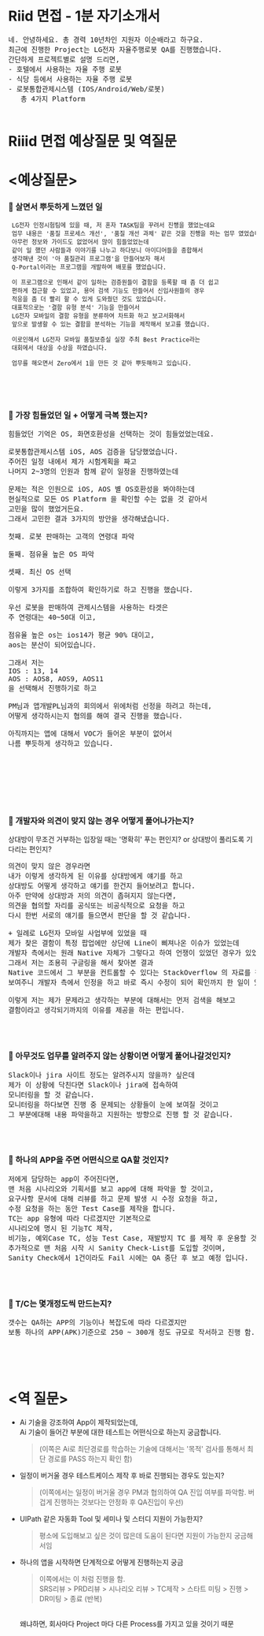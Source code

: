 # Riid 면접 - 1분 자기소개서 
<pre>
네. 안녕하세요. 총 경력 10년차인 지원자 이순배라고 하구요.
최근에 진행한 Project는 LG전자 자율주행로봇 QA를 진행했습니다.
간단하게 프로젝트별로 설명 드리면, 
- 호텔에서 사용하는 자율 주행 로봇 
- 식당 등에서 사용하는 자율 주행 로봇 
- 로봇통합관제시스템 (IOS/Android/Web/로봇) 
   총 4가지 Platform 

</pre>









# Riiid 면접 예상질문 및 역질문 
# <예상질문>
### **🐠 살면서 뿌듯하게 느꼈던 일**  
 <pre style='font-size:12px'>
 LG전자 인정시험팀에 있을 때, 저 혼자 TASK팀을 꾸려서 진행을 했었는데요
 업무 내용은 '품질 프로세스 개선', '품질 개선 과제' 같은 것을 진행을 하는 업무 였었습니다.
 아무런 정보와 가이드도 없었어서 많이 힘들었었는데 
 같이 일 했던 사람들과 이야기를 나누고 하다보니 아이디어들을 종합해서
 생각해낸 것이 '아 품질관리 프로그램'을 만들어보자 해서  
 Q-Portal이라는 프로그램을 개발하여 배포를 했었습니다.

 이 프로그램으로 인해서 같이 일하는 검증원들이 결함을 등록할 때 좀 더 쉽고 
 편하게 접근할 수 있었고, 용어 검색 기능도 만들어서 신입사원들의 경우 
 적응을 좀 더 빨리 할 수 있게 도와줬던 것도 있었습니다.
 대표적으로는 '결함 유형 분석' 기능을 만들어서 
 LG전자 모바일의 결함 유형을 분류하여 차트화 하고 보고서화해서 
 앞으로 발생할 수 있는 결함을 분석하는 기능을 제작해서 보고를 했습니다.

 이로인해서 LG전자 모바일 품질보증실 실장 주최 Best Practice라는 
 대회에서 대상을 수상을 하였습니다. 

 업무를 해오면서 Zero에서 1을 만든 것 같아 뿌듯해하고 있습니다.

</pre>

<br/><br/>

### **🐠 가장 힘들었던 일 + 어떻게 극복 했는지?**
<pre>
힘들었던 기억은 OS, 화면호환성을 선택하는 것이 힘들었었는데요.

로봇통합관제시스템 iOS, AOS 검증을 담당했었습니다.
주어진 일정 내에서 제가 시험계획을 짜고 
나머지 2~3명의 인원과 함께 같이 일정을 진행하였는데

문제는 적은 인원으로 iOS, AOS 별 OS호환성을 봐야하는데
현실적으로 모든 OS Platform 을 확인할 수는 없을 것 같아서
고민을 많이 했었거든요. 
그래서 고민한 결과 3가지의 방안을 생각해냈습니다.

첫째. 로봇 판매하는 고객의 연령대 파악 

둘째. 점유율 높은 OS 파악 

셋째. 최신 OS 선택 

이렇게 3가지를 조합하여 확인하기로 하고 진행을 했습니다.

우선 로봇을 판매하여 관제시스템을 사용하는 타겟은 
주 연령대는 40~50대 이고, 

점유율 높은 os는 ios14가 평균 90% 대이고, 
aos는 분산이 되어있습니다.

그래서 저는 
IOS : 13, 14
AOS : AOS8, AOS9, AOS11 
을 선택해서 진행하기로 하고

PM님과 앱개발PL님과의 회의에서 위에처럼 선정을 하려고 하는데,
어떻게 생각하시는지 협의를 해여 결국 진행을 했습니다.

아직까지는 앱에 대해서 VOC가 들어온 부분이 없어서 
나름 뿌듯하게 생각하고 있습니다.




</pre>

<br/><br/>

### 🐠 개발자와 의견이 맞지 않는 경우 어떻게 풀어나가는지?
 상대방이 무조건 거부하는 입장일 때는 '명확히' 푸는 편인지? or 상대방이 풀리도록 기다리는 편인지?
<pre>
의견이 맞지 않은 경우라면 
내가 이렇게 생각하게 된 이유를 상대방에게 얘기를 하고 
상대방도 어떻게 생각하고 얘기를 한건지 들어보려고 합니다.
아주 만약에 상대방과 저의 의견이 좁혀지지 않는다면, 
의견을 협의할 자리를 공식또는 비공식적으로 요청을 하고 
다시 한번 서로의 얘기를 들으면서 판단을 할 것 같습니다.

+ 일례로 LG전자 모바일 사업부에 있었을 때 
제가 찾은 결함이 특정 팝업에만 상단에 Line이 삐져나온 이슈가 있었는데
개발자 측에서는 원래 Native 자체가 그렇다고 하여 언쟁이 있었던 경우가 있었습니다.
그래서 저는 조용히 구글링을 해서 찾아본 결과 
Native 코드에서 그 부분을 컨트롤할 수 있다는 StackOverflow 의 자료를 찾아서 
보여주니 개발자 측에서 인정을 하고 바로 즉시 수정이 되어 확인까지 한 일이 있었습니다.

이렇게 저는 제가 문제라고 생각하는 부분에 대해서는 먼저 검색을 해보고 
결함이라고 생각되기까지의 이유를 제공을 하는 편입니다.
</pre>

<br/><br/>

### 🐠 아무것도 업무를 알려주지 않는 상황이면 어떻게 풀어나갈것인지?
<pre>
Slack이나 jira 사이트 정도는 알려주시지 않을까? 싶은데 
제가 이 상황에 닥친다면 Slack이나 jira에 접속하여 
모니터링을 할 것 같습니다. 
모니터링을 하다보면 진행 중 문제되는 상황들이 눈에 보여질 것이고
그 부분에대해 내용 파악을하고 지원하는 방향으로 진행 할 것 같습니다.
</pre>

<br/><br/>

### 🐠 하나의 APP을 주면 어떤식으로 QA할 것인지?
<pre>
저에게 담당하는 app이 주어진다면, 
맨 처음 시나리오와 기획서를 보고 app에 대해 파악을 할 것이고, 
요구사항 문서에 대해 리뷰를 하고 문제 발생 시 수정 요청을 하고,
수정 요청을 하는 동안 Test Case를 제작을 합니다.
TC는 app 유형에 따라 다르겠지만 기본적으로 
시나리오에 명시 된 기능TC 제작,
비기능, 예외Case TC, 성능 Test Case, 재발방지 TC 를 제작 후 운용할 것입니다.
추가적으로 맨 처음 시작 시 Sanity Check-List를 도입할 것이며, 
Sanity Check에서 1건이라도 Fail 시에는 QA 중단 후 보고 예정 입니다.
</pre>

<br/><br/>

### 🐠 T/C는 몇개정도씩 만드는지? 
<pre>
갯수는 QA하는 APP의 기능이나 복잡도에 따라 다르겠지만
보통 하나의 APP(APK)기준으로 250 ~ 300개 정도 규모로 작서하고 진행 함.
</pre>

<br/><br/>
<br/>

# <역 질문>
- Ai 기술을 강조하여 App이 제작되었는데,   
    Ai 기술이 들어간 부분에 대한 테스트는 어떤식으로 하는지 궁금합니다.  
   >(이쪽은 Ai로 최단경로를 학습하는 기술에 대해서는 '목적' 검사를 통해서 최단 경로를 PASS 하는지 확인 함)

- 일정이 버거울 경우 테스트케이스 제작 후 바로 진행되는 경우도 있는지?   
  >(이쪽에서는 일정이 버거울 경우 PM과 협의하여 QA 진입 여부를 파악함.
   버겁게 진행하는 것보다는 안정화 후 QA진입이 우선)

- UIPath 같은 자동화 Tool 및 세미나 및 스터디 지원이 가능한지?
  > 평소에 도입해보고 싶은 것이 많은데 도움이 된다면 지원이 가능한지 궁금해서임

- 하나의 앱을 시작하면 단계적으로 어떻게 진행하는지 궁금 
  > 이쪽에서는 이 처럼 진행을 함.   
  SRS리뷰 > PRD리뷰 > 시나리오 리뷰 > TC제작 > 스타트 미팅 > 진행 > DR미팅 > 종료  (반복)  
  <br/>
  왜냐하면, 회사마다 Project 마다 다른 Process를 가지고 있을 것이기 때문
